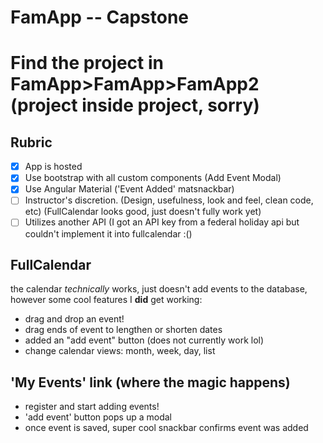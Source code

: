 # FamApp -- Capstone

# Find the project in FamApp>FamApp>FamApp2 (project inside project, sorry)

## Rubric

- [x] App is hosted
- [x] Use bootstrap with all custom components (Add Event Modal)
- [x] Use Angular Material ('Event Added' matsnackbar)
- [ ] Instructor's discretion. (Design, usefulness, look and feel, clean code, etc) (FullCalendar looks good, just doesn't fully work yet)
- [ ] Utilizes another API (I got an API key from a federal holiday api but couldn't implement it into fullcalendar :() 

## FullCalendar

the calendar *technically* works, just doesn't add events to the database, however some cool features I **did** get working:

- drag and drop an event!
- drag ends of event to lengthen or shorten dates
- added an "add event" button (does not currently work lol)
- change calendar views: month, week, day, list


## 'My Events' link (where the magic happens)

- register and start adding events!
- 'add event' button pops up a modal 
- once event is saved, super cool snackbar confirms event was added


